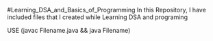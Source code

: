 #Learning_DSA_and_Basics_of_Programming
In this Repository, I have included files that I created while Learning DSA and programing

USE (javac Filename.java && java Filename) 
